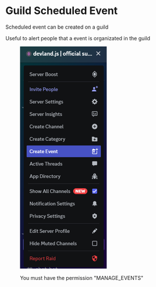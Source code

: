 # Guild Scheduled Event

Scheduled event can be created on a guild

Useful to alert people that a event is organizated in the guild

<figure><img src="../../.gitbook/assets/image (1).png" alt=""><figcaption><p>You must have the permission "MANAGE_EVENTS"</p></figcaption></figure>
